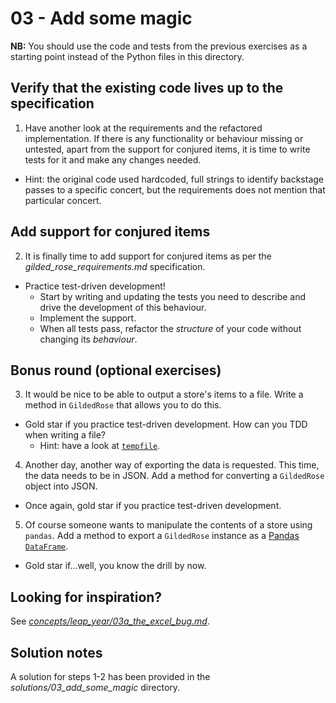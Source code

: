 # 03 - Add some magic

**NB:** You should use the code and tests from the previous exercises as a starting point instead of the Python files in this directory. 

## Verify that the existing code lives up to the specification

1. Have another look at the requirements and the refactored implementation. If there is any functionality or behaviour missing or untested, apart from the support for conjured items, it is time to write tests for it and make any changes needed.
  * Hint: the original code used hardcoded, full strings to identify backstage passes to a specific concert, but the requirements does not mention that particular concert.

## Add support for conjured items

2. It is finally time to add support for conjured items as per the _gilded_rose_requirements.md_ specification.
  * Practice test-driven development!
    * Start by writing and updating the tests you need to describe and drive the development of this behaviour.
    * Implement the support.
    * When all tests pass, refactor the _structure_ of your code without changing its _behaviour_.

## Bonus round (optional exercises)

3. It would be nice to be able to output a store's items to a file. Write a method in `GildedRose` that allows you to do this.
* Gold star if you practice test-driven development. How can you TDD when writing a file?
  * Hint: have a look at [`tempfile`](https://docs.python.org/3/library/tempfile.html).

4. Another day, another way of exporting the data is requested. This time, the data needs to be in JSON. Add a method for converting a `GildedRose` object into JSON.
* Once again, gold star if you practice test-driven development.

5. Of course someone wants to manipulate the contents of a store using `pandas`. Add a method to export a `GildedRose` instance as a [Pandas `DataFrame`](https://pandas.pydata.org/pandas-docs/stable/reference/api/pandas.DataFrame.html).
* Gold star if...well, you know the drill by now.

## Looking for inspiration?

See [_concepts/leap_year/03a_the_excel_bug.md_](../../concepts/leap_year/03a_the_excel_bug.md).

## Solution notes

A solution for steps 1-2 has been provided in the _solutions/03_add_some_magic_ directory.
